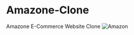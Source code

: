 # Amazone-Clone
Amazone E-Commerce Website Clone
![Amazon](https://github.com/Meenu00615/Amazone-Clone/assets/149779716/d182d6ac-481f-4c9e-9890-7895b7099cac)

